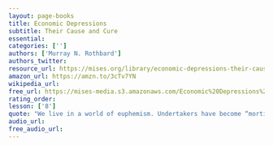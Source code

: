 ```yaml
---
layout: page-books
title: Economic Depressions
subtitle: Their Cause and Cure
essential: 
categories: ['']
authors: ['Murray N. Rothbard']
authors_twitter: 
resource_url: https://mises.org/library/economic-depressions-their-cause-and-cure-4
amazon_url: https://amzn.to/3cTv7YN
wikipedia_url: 
free_url: https://mises-media.s3.amazonaws.com/Economic%20Depressions%20Their%20Cause%20and%20Cure_4.pdf
rating_order: 
lesson: ['8']
quote: "We live in a world of euphemism. Undertakers have become “morticians,” press agents are now “public relations counsellors” and janitors have all been transformed into “superintendents.” In every walk of life, plain facts have been wrapped in cloudy camouflage."
audio_url: 
free_audio_url: 
---
```

